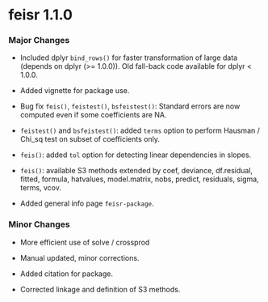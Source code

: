 # feisr 1.1.0

### Major Changes

- Included dplyr `bind_rows()` for faster transformation of large data (depends on dplyr (>= 1.0.0)). Old fall-back code available for dplyr < 1.0.0.

- Added vignette for package use.

- Bug fix `feis()`, `feistest()`, `bsfeistest()`: Standard errors are now computed even if some coefficients are NA.

- `feistest()` and `bsfeistest()`: added `terms` option to perform Hausman / Chi_sq test on subset of coefficients only.

- `feis()`: added `tol` option for detecting linear dependencies in slopes.

- `feis()`: available S3 methods extended by coef, deviance, df.residual, fitted, formula, hatvalues, model.matrix, nobs, predict, residuals, sigma, terms, vcov.

- Added general info page `feisr-package`.


### Minor Changes

- More efficient use of solve / crossprod

- Manual updated, minor corrections.

- Added citation for package.

- Corrected linkage and definition of S3 methods.
